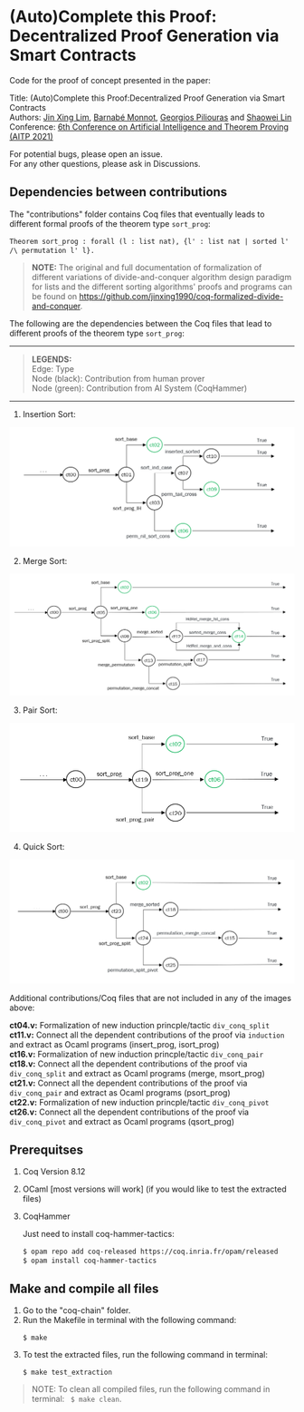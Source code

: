 # (Auto)Complete this Proof: Decentralized Proof Generation via Smart Contracts

Code for the proof of concept presented in the paper:  

Title: (Auto)Complete this Proof:Decentralized Proof Generation via Smart Contracts   
Authors: [Jin Xing Lim](https://www.linkedin.com/in/jin-xing-lim-840814189/), [Barnabé Monnot](https://barnabemonnot.com/), [Georgios Piliouras](https://people.sutd.edu.sg/~georgios/) and [Shaowei Lin](https://shaoweilin.github.io/)   
Conference: [6th Conference on Artificial Intelligence and Theorem Proving (AITP 2021)](http://aitp-conference.org/2021/)

For potential bugs, please open an issue.   
For any other questions, please ask in Discussions.

## Dependencies between contributions

The "contributions" folder contains Coq files that eventually leads to different formal proofs of the theorem type `sort_prog`:
```coq
Theorem sort_prog : forall (l : list nat), {l' : list nat | sorted l' /\ permutation l' l}.
```

> **NOTE:** The original and full documentation of formalization of different variations of divide-and-conquer algorithm design paradigm for lists and the different sorting algorithms' proofs and programs can be found on https://github.com/jinxing1990/coq-formalized-divide-and-conquer.

The following are the dependencies between the Coq files that lead to different proofs of the theorem type `sort_prog`:

---
> **LEGENDS:**      
Edge: Type  
Node (black): Contribution from human prover   
Node (green): Contribution from AI System (CoqHammer)   

---

1. Insertion Sort:

![Insertion Sort](/images/isort_dep.png)

2. Merge Sort:

![Merge Sort](/images/msort_dep.png)

3. Pair Sort:

![Pair Sort](/images/psort_dep.png)

4. Quick Sort:

![Quick Sort](/images/qsort_dep.png)

Additional contributions/Coq files that are not included in any of the images above:

**ct04.v:** Formalization of new induction princple/tactic `div_conq_split`     
**ct11.v:** Connect all the dependent contributions of the proof via `induction` and extract as Ocaml programs (insert_prog, isort_prog)        
**ct16.v:** Formalization of new induction princple/tactic `div_conq_pair`      
**ct18.v:** Connect all the dependent contributions of the proof via `div_conq_split` and extract as Ocaml programs (merge, msort_prog)     
**ct21.v:** Connect all the dependent contributions of the proof via `div_conq_pair` and extract as Ocaml programs (psort_prog)     
**ct22.v:** Formalization of new induction princple/tactic `div_conq_pivot`     
**ct26.v:** Connect all the dependent contributions of the proof via `div_conq_pivot` and extract as Ocaml programs (qsort_prog)        

## Prerequitses

1. Coq Version 8.12
2. OCaml [most versions will work] (if you would like to test the extracted files)
3. CoqHammer

    Just need to install coq-hammer-tactics:
    ```
    $ opam repo add coq-released https://coq.inria.fr/opam/released
    $ opam install coq-hammer-tactics
    ```

## Make and compile all files

1. Go to the "coq-chain" folder.
2. Run the Makefile in terminal with the following command:
    ```
    $ make
    ```
3. To test the extracted files, run the following command in terminal:
    ```
    $ make test_extraction
    ```
> NOTE: To clean all compiled files, run the following command in terminal: ` $ make clean`.